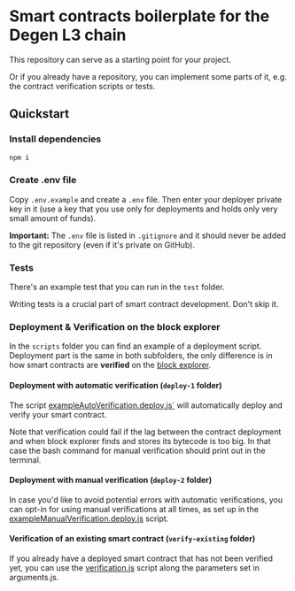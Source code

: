 # Smart contracts boilerplate for the Degen L3 chain

This repository can serve as a starting point for your project. 

Or if you already have a repository, you can implement some parts of it, e.g. the contract verification scripts or tests.

## Quickstart

### Install dependencies

```bash
npm i
```

### Create .env file

Copy `.env.example` and create a `.env` file. Then enter your deployer private key in it (use a key that you use only for deployments and holds only very small amount of funds).

**Important:** The `.env` file is listed in `.gitignore` and it should never be added to the git repository (even if it's private on GitHub).

### Tests

There's an example test that you can run in the `test` folder.

Writing tests is a crucial part of smart contract development. Don't skip it.

### Deployment & Verification on the block explorer

In the `scripts` folder you can find an example of a deployment script. Deployment part is the same in both subfolders, the only difference is in how smart contracts are **verified** on the [block explorer](https://explorer.degen.tips/).

#### Deployment with automatic verification (`deploy-1` folder)

The script [exampleAutoVerification.deploy.js`](scripts/deploy-1/exampleAutoVerification.deploy.js) will automatically deploy and verify your smart contract.

Note that verification could fail if the lag between the contract deployment and when block explorer finds and stores its bytecode is too big. In that case the bash command for manual verification should print out in the terminal.

#### Deployment with manual verification (`deploy-2` folder)

In case you'd like to avoid potential errors with automatic verifications, you can opt-in for using manual verifications at all times, as set up in the [exampleManualVerification.deploy.js](scripts/deploy-2/exampleManualVerification.deploy.js) script.

#### Verification of an existing smart contract (`verify-existing` folder)

If you already have a deployed smart contract that has not been verified yet, you can use the [verification.js](scripts/verify-existing/verification.js) script along the parameters set in arguments.js.